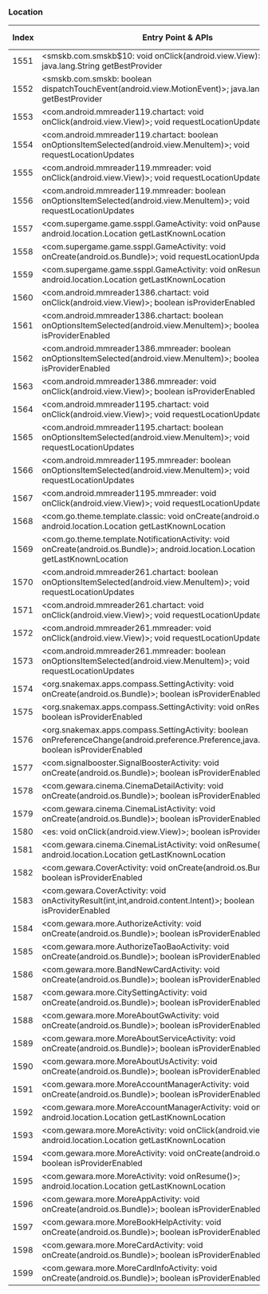 ### Location
| Index | Entry Point & APIs | Screen shot | Resource id | Label |
| ------------- | ------------- | ------------- |-------------|-------------|
| 1551 | <smskb.com.smskb$10: void onClick(android.view.View)>; java.lang.String getBestProvider | ![](D:\COSMOS\output\py\Drebin\VirusShare_Android_20130506\VirusShare_9499bd57124775af3889cdefbf8f28ce\smskb.com.smskb.png) |  | |
| 1552 | <smskb.com.smskb: boolean dispatchTouchEvent(android.view.MotionEvent)>; java.lang.String getBestProvider | ![](D:\COSMOS\output\py\Drebin\VirusShare_Android_20130506\VirusShare_9499bd57124775af3889cdefbf8f28ce\smskb.com.smskb.png) |  | |
| 1553 | <com.android.mmreader119.chartact: void onClick(android.view.View)>; void requestLocationUpdates | ![](D:\COSMOS\output\py\Drebin\VirusShare_Android_20130506\VirusShare_51638d81ec11100e7dc8c0489b9ea3cb\com.android.mmreader119.chartact.png) |  | |
| 1554 | <com.android.mmreader119.chartact: boolean onOptionsItemSelected(android.view.MenuItem)>; void requestLocationUpdates | ![](D:\COSMOS\output\py\Drebin\VirusShare_Android_20130506\VirusShare_51638d81ec11100e7dc8c0489b9ea3cb\com.android.mmreader119.chartact.png) |  | |
| 1555 | <com.android.mmreader119.mmreader: void onClick(android.view.View)>; void requestLocationUpdates | ![](D:\COSMOS\output\py\Drebin\VirusShare_Android_20130506\VirusShare_51638d81ec11100e7dc8c0489b9ea3cb\com.android.mmreader119.mmreader.png) |  | |
| 1556 | <com.android.mmreader119.mmreader: boolean onOptionsItemSelected(android.view.MenuItem)>; void requestLocationUpdates | ![](D:\COSMOS\output\py\Drebin\VirusShare_Android_20130506\VirusShare_51638d81ec11100e7dc8c0489b9ea3cb\com.android.mmreader119.mmreader.png) |  | |
| 1557 | <com.supergame.game.ssppl.GameActivity: void onPause()>; android.location.Location getLastKnownLocation | ![](D:\COSMOS\output\py\Drebin\VirusShare_Android_20130506\VirusShare_516c2a8526ab38505fd2d8cd5bf16dd2\com.supergame.game.ssppl.GameActivity.png) |  | |
| 1558 | <com.supergame.game.ssppl.GameActivity: void onCreate(android.os.Bundle)>; void requestLocationUpdates | ![](D:\COSMOS\output\py\Drebin\VirusShare_Android_20130506\VirusShare_516c2a8526ab38505fd2d8cd5bf16dd2\com.supergame.game.ssppl.GameActivity.png) |  | |
| 1559 | <com.supergame.game.ssppl.GameActivity: void onResume()>; android.location.Location getLastKnownLocation | ![](D:\COSMOS\output\py\Drebin\VirusShare_Android_20130506\VirusShare_516c2a8526ab38505fd2d8cd5bf16dd2\com.supergame.game.ssppl.GameActivity.png) |  | |
| 1560 | <com.android.mmreader1386.chartact: void onClick(android.view.View)>; boolean isProviderEnabled | ![](D:\COSMOS\output\py\Drebin\VirusShare_Android_20130506\VirusShare_516c3e17d94cc71d92709da742bee0d7\com.android.mmreader1386.chartact.png) |  | |
| 1561 | <com.android.mmreader1386.chartact: boolean onOptionsItemSelected(android.view.MenuItem)>; boolean isProviderEnabled | ![](D:\COSMOS\output\py\Drebin\VirusShare_Android_20130506\VirusShare_516c3e17d94cc71d92709da742bee0d7\com.android.mmreader1386.chartact.png) |  | |
| 1562 | <com.android.mmreader1386.mmreader: boolean onOptionsItemSelected(android.view.MenuItem)>; boolean isProviderEnabled | ![](D:\COSMOS\output\py\Drebin\VirusShare_Android_20130506\VirusShare_516c3e17d94cc71d92709da742bee0d7\com.android.mmreader1386.mmreader.png) |  | |
| 1563 | <com.android.mmreader1386.mmreader: void onClick(android.view.View)>; boolean isProviderEnabled | ![](D:\COSMOS\output\py\Drebin\VirusShare_Android_20130506\VirusShare_516c3e17d94cc71d92709da742bee0d7\com.android.mmreader1386.mmreader.png) |  | |
| 1564 | <com.android.mmreader1195.chartact: void onClick(android.view.View)>; void requestLocationUpdates | ![](D:\COSMOS\output\py\Drebin\VirusShare_Android_20130506\VirusShare_517cb4787a295986939b955f92ffb089\com.android.mmreader1195.chartact.png) |  | |
| 1565 | <com.android.mmreader1195.chartact: boolean onOptionsItemSelected(android.view.MenuItem)>; void requestLocationUpdates | ![](D:\COSMOS\output\py\Drebin\VirusShare_Android_20130506\VirusShare_517cb4787a295986939b955f92ffb089\com.android.mmreader1195.chartact.png) |  | |
| 1566 | <com.android.mmreader1195.mmreader: boolean onOptionsItemSelected(android.view.MenuItem)>; void requestLocationUpdates | ![](D:\COSMOS\output\py\Drebin\VirusShare_Android_20130506\VirusShare_517cb4787a295986939b955f92ffb089\com.android.mmreader1195.mmreader.png) |  | |
| 1567 | <com.android.mmreader1195.mmreader: void onClick(android.view.View)>; void requestLocationUpdates | ![](D:\COSMOS\output\py\Drebin\VirusShare_Android_20130506\VirusShare_517cb4787a295986939b955f92ffb089\com.android.mmreader1195.mmreader.png) |  | |
| 1568 | <com.go.theme.template.classic: void onCreate(android.os.Bundle)>; android.location.Location getLastKnownLocation | ![](D:\COSMOS\output\py\Drebin\VirusShare_Android_20130506\VirusShare_51873b7790dc7052f7c9666b2a0027ff\com.go.theme.template.classic.png) |  | |
| 1569 | <com.go.theme.template.NotificationActivity: void onCreate(android.os.Bundle)>; android.location.Location getLastKnownLocation | ![](D:\COSMOS\output\py\Drebin\VirusShare_Android_20130506\VirusShare_51873b7790dc7052f7c9666b2a0027ff\com.go.theme.template.NotificationActivity.png) |  | |
| 1570 | <com.android.mmreader261.chartact: boolean onOptionsItemSelected(android.view.MenuItem)>; void requestLocationUpdates | ![](D:\COSMOS\output\py\Drebin\VirusShare_Android_20130506\VirusShare_5216c15da054f5eb9f8b1361f86f9bfd\com.android.mmreader261.chartact.png) |  | |
| 1571 | <com.android.mmreader261.chartact: void onClick(android.view.View)>; void requestLocationUpdates | ![](D:\COSMOS\output\py\Drebin\VirusShare_Android_20130506\VirusShare_5216c15da054f5eb9f8b1361f86f9bfd\com.android.mmreader261.chartact.png) |  | |
| 1572 | <com.android.mmreader261.mmreader: void onClick(android.view.View)>; void requestLocationUpdates | ![](D:\COSMOS\output\py\Drebin\VirusShare_Android_20130506\VirusShare_5216c15da054f5eb9f8b1361f86f9bfd\com.android.mmreader261.mmreader.png) |  | |
| 1573 | <com.android.mmreader261.mmreader: boolean onOptionsItemSelected(android.view.MenuItem)>; void requestLocationUpdates | ![](D:\COSMOS\output\py\Drebin\VirusShare_Android_20130506\VirusShare_5216c15da054f5eb9f8b1361f86f9bfd\com.android.mmreader261.mmreader.png) |  | |
| 1574 | <org.snakemax.apps.compass.SettingActivity: void onCreate(android.os.Bundle)>; boolean isProviderEnabled | ![](D:\COSMOS\output\py\Drebin\VirusShare_Android_20130506\VirusShare_5219787e0e316936e04e13dae4a24bcf\org.snakemax.apps.compass.SettingActivity.png) |  | |
| 1575 | <org.snakemax.apps.compass.SettingActivity: void onResume()>; boolean isProviderEnabled | ![](D:\COSMOS\output\py\Drebin\VirusShare_Android_20130506\VirusShare_5219787e0e316936e04e13dae4a24bcf\org.snakemax.apps.compass.SettingActivity.png) |  | |
| 1576 | <org.snakemax.apps.compass.SettingActivity: boolean onPreferenceChange(android.preference.Preference,java.lang.Object)>; boolean isProviderEnabled | ![](D:\COSMOS\output\py\Drebin\VirusShare_Android_20130506\VirusShare_5219787e0e316936e04e13dae4a24bcf\org.snakemax.apps.compass.SettingActivity.png) |  | |
| 1577 | <com.signalbooster.SignalBoosterActivity: void onCreate(android.os.Bundle)>; boolean isProviderEnabled | ![](D:\COSMOS\output\py\Drebin\VirusShare_Android_20130506\VirusShare_521a7ebf6977b75b12f5b4cfa37ab43a\com.signalbooster.SignalBoosterActivity.png) |  | |
| 1578 | <com.gewara.cinema.CinemaDetailActivity: void onCreate(android.os.Bundle)>; boolean isProviderEnabled | ![](D:\COSMOS\output\py\Drebin\VirusShare_Android_20130506\VirusShare_525aa3c370775f6aee1509fe285e730d\com.gewara.cinema.CinemaDetailActivity.png) |  | |
| 1579 | <com.gewara.cinema.CinemaListActivity: void onCreate(android.os.Bundle)>; boolean isProviderEnabled | ![](D:\COSMOS\output\py\Drebin\VirusShare_Android_20130506\VirusShare_525aa3c370775f6aee1509fe285e730d\com.gewara.cinema.CinemaListActivity.png) |  | |
| 1580 | <es: void onClick(android.view.View)>; boolean isProviderEnabled | ![](D:\COSMOS\output\py\Drebin\VirusShare_Android_20130506\VirusShare_525aa3c370775f6aee1509fe285e730d\com.gewara.cinema.CinemaListActivity.png) |  | |
| 1581 | <com.gewara.cinema.CinemaListActivity: void onResume()>; android.location.Location getLastKnownLocation | ![](D:\COSMOS\output\py\Drebin\VirusShare_Android_20130506\VirusShare_525aa3c370775f6aee1509fe285e730d\com.gewara.cinema.CinemaListActivity.png) |  | |
| 1582 | <com.gewara.CoverActivity: void onCreate(android.os.Bundle)>; boolean isProviderEnabled | ![](D:\COSMOS\output\py\Drebin\VirusShare_Android_20130506\VirusShare_525aa3c370775f6aee1509fe285e730d\com.gewara.CoverActivity.png) |  | |
| 1583 | <com.gewara.CoverActivity: void onActivityResult(int,int,android.content.Intent)>; boolean isProviderEnabled | ![](D:\COSMOS\output\py\Drebin\VirusShare_Android_20130506\VirusShare_525aa3c370775f6aee1509fe285e730d\com.gewara.CoverActivity.png) |  | |
| 1584 | <com.gewara.more.AuthorizeActivity: void onCreate(android.os.Bundle)>; boolean isProviderEnabled | ![](D:\COSMOS\output\py\Drebin\VirusShare_Android_20130506\VirusShare_525aa3c370775f6aee1509fe285e730d\com.gewara.more.AuthorizeActivity.png) |  | |
| 1585 | <com.gewara.more.AuthorizeTaoBaoActivity: void onCreate(android.os.Bundle)>; boolean isProviderEnabled | ![](D:\COSMOS\output\py\Drebin\VirusShare_Android_20130506\VirusShare_525aa3c370775f6aee1509fe285e730d\com.gewara.more.AuthorizeTaoBaoActivity.png) |  | |
| 1586 | <com.gewara.more.BandNewCardActivity: void onCreate(android.os.Bundle)>; boolean isProviderEnabled | ![](D:\COSMOS\output\py\Drebin\VirusShare_Android_20130506\VirusShare_525aa3c370775f6aee1509fe285e730d\com.gewara.more.BandNewCardActivity.png) |  | |
| 1587 | <com.gewara.more.CitySettingActivity: void onCreate(android.os.Bundle)>; boolean isProviderEnabled | ![](D:\COSMOS\output\py\Drebin\VirusShare_Android_20130506\VirusShare_525aa3c370775f6aee1509fe285e730d\com.gewara.more.CitySettingActivity.png) |  | |
| 1588 | <com.gewara.more.MoreAboutGwActivity: void onCreate(android.os.Bundle)>; boolean isProviderEnabled | ![](D:\COSMOS\output\py\Drebin\VirusShare_Android_20130506\VirusShare_525aa3c370775f6aee1509fe285e730d\com.gewara.more.MoreAboutGwActivity.png) |  | |
| 1589 | <com.gewara.more.MoreAboutServiceActivity: void onCreate(android.os.Bundle)>; boolean isProviderEnabled | ![](D:\COSMOS\output\py\Drebin\VirusShare_Android_20130506\VirusShare_525aa3c370775f6aee1509fe285e730d\com.gewara.more.MoreAboutServiceActivity.png) |  | |
| 1590 | <com.gewara.more.MoreAboutUsActivity: void onCreate(android.os.Bundle)>; boolean isProviderEnabled | ![](D:\COSMOS\output\py\Drebin\VirusShare_Android_20130506\VirusShare_525aa3c370775f6aee1509fe285e730d\com.gewara.more.MoreAboutUsActivity.png) |  | |
| 1591 | <com.gewara.more.MoreAccountManagerActivity: void onCreate(android.os.Bundle)>; boolean isProviderEnabled | ![](D:\COSMOS\output\py\Drebin\VirusShare_Android_20130506\VirusShare_525aa3c370775f6aee1509fe285e730d\com.gewara.more.MoreAccountManagerActivity.png) |  | |
| 1592 | <com.gewara.more.MoreAccountManagerActivity: void onResume()>; android.location.Location getLastKnownLocation | ![](D:\COSMOS\output\py\Drebin\VirusShare_Android_20130506\VirusShare_525aa3c370775f6aee1509fe285e730d\com.gewara.more.MoreAccountManagerActivity.png) |  | |
| 1593 | <com.gewara.more.MoreActivity: void onClick(android.view.View)>; android.location.Location getLastKnownLocation | ![](D:\COSMOS\output\py\Drebin\VirusShare_Android_20130506\VirusShare_525aa3c370775f6aee1509fe285e730d\com.gewara.more.MoreActivity.png) |  | |
| 1594 | <com.gewara.more.MoreActivity: void onCreate(android.os.Bundle)>; boolean isProviderEnabled | ![](D:\COSMOS\output\py\Drebin\VirusShare_Android_20130506\VirusShare_525aa3c370775f6aee1509fe285e730d\com.gewara.more.MoreActivity.png) |  | |
| 1595 | <com.gewara.more.MoreActivity: void onResume()>; android.location.Location getLastKnownLocation | ![](D:\COSMOS\output\py\Drebin\VirusShare_Android_20130506\VirusShare_525aa3c370775f6aee1509fe285e730d\com.gewara.more.MoreActivity.png) |  | |
| 1596 | <com.gewara.more.MoreAppActivity: void onCreate(android.os.Bundle)>; boolean isProviderEnabled | ![](D:\COSMOS\output\py\Drebin\VirusShare_Android_20130506\VirusShare_525aa3c370775f6aee1509fe285e730d\com.gewara.more.MoreAppActivity.png) |  | |
| 1597 | <com.gewara.more.MoreBookHelpActivity: void onCreate(android.os.Bundle)>; boolean isProviderEnabled | ![](D:\COSMOS\output\py\Drebin\VirusShare_Android_20130506\VirusShare_525aa3c370775f6aee1509fe285e730d\com.gewara.more.MoreBookHelpActivity.png) |  | |
| 1598 | <com.gewara.more.MoreCardActivity: void onCreate(android.os.Bundle)>; boolean isProviderEnabled | ![](D:\COSMOS\output\py\Drebin\VirusShare_Android_20130506\VirusShare_525aa3c370775f6aee1509fe285e730d\com.gewara.more.MoreCardActivity.png) |  | |
| 1599 | <com.gewara.more.MoreCardInfoActivity: void onCreate(android.os.Bundle)>; boolean isProviderEnabled | ![](D:\COSMOS\output\py\Drebin\VirusShare_Android_20130506\VirusShare_525aa3c370775f6aee1509fe285e730d\com.gewara.more.MoreCardInfoActivity.png) |  | |
